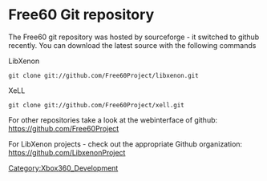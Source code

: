 # Free60 Git repository

The Free60 git repository was hosted by sourceforge - it switched to
github recently. You can download the latest source with the following
commands

LibXenon

```
git clone git://github.com/Free60Project/libxenon.git
```

XeLL
```
git clone git://github.com/Free60Project/xell.git
```

For other repositories take a look at the webinterface of github:
https://github.com/Free60Project

For LibXenon projects - check out the appropriate Github organization:
https://github.com/LibxenonProject

[Category:Xbox360_Development](../Category_Xbox360_Development)